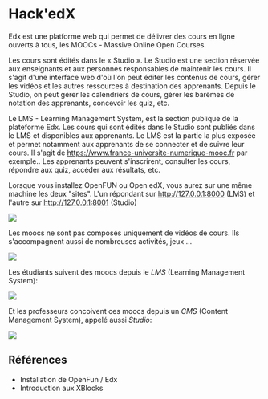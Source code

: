# Hack'edX

Edx est une platforme web qui permet de délivrer des cours en ligne ouverts à tous, les MOOCs - Massive Online Open Courses.

Les cours sont édités dans le « Studio ». Le Studio est une section réservée aux enseignants et aux personnes responsables de maintenir les cours. Il s'agit d'une interface web d'où l'on peut éditer les contenus de cours, gérer les vidéos et les autres ressources à destination des apprenants. Depuis le Studio, on peut gérer les calendriers de cours, gérer les barêmes de notation des apprenants, concevoir les quiz, etc.

Le LMS - Learning Management System, est la section publique de la plateforme Edx. Les cours qui sont édités dans le Studio sont publiés dans le LMS et disponibles aux apprenants. Le LMS est la partie la plus exposée et permet notamment aux apprenants de se connecter et de suivre leur cours.
Il s'agit de https://www.france-universite-numerique-mooc.fr par exemple..
Les apprenants peuvent s'inscrirent, consulter les cours, répondre aux quiz, accéder aux résultats, etc.

Lorsque vous installez OpenFUN ou Open edX, vous aurez sur une même machine les deux "sites". L'un répondant sur http://127.0.0.1:8000 (LMS) et l'autre sur http://127.0.0.1:8001 (Studio)

![](https://github.com/openfun/hackathon/blob/master/docs/static/moocs.png?raw=true)

Les moocs ne sont pas composés uniquement de vidéos de cours. Ils s'accompagnent aussi de nombreuses activités, jeux ...

![](https://github.com/openfun/hackathon/blob/master/docs/static/dragdrop.png?raw=true)

Les étudiants suivent des moocs depuis le *LMS* (Learning Management System):

![](https://github.com/openfun/hackathon/blob/master/docs/static/lms.png?raw=true)

Et les professeurs concoivent ces moocs depuis un *CMS* (Content Management System), appelé aussi *Studio*:

![](https://github.com/openfun/hackathon/blob/master/docs/static/cms.png?raw=true)


## Références

* Installation de OpenFun / Edx
* Introduction aux XBlocks
